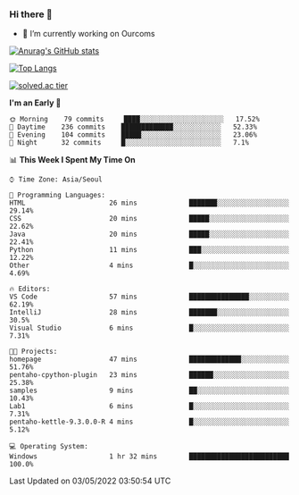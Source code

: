 ### Hi there 👋

- 🔭 I’m currently working on Ourcoms

<!--
**Rhange/Rhange** is a ✨ _special_ ✨ repository because its `README.md` (this file) appears on your GitHub profile.

Here are some ideas to get you started:

- 🌱 I’m currently learning ...
- 👯 I’m looking to collaborate on ...
- 🤔 I’m looking for help with ...
- 💬 Ask me about ...
- 📫 How to reach me: ...
- 😄 Pronouns: ...
- ⚡ Fun fact: ...
-->

[![Anurag's GitHub stats](https://github-readme-stats.vercel.app/api?username=rhange&show_icons=true&theme=gruvbox)](https://github.com/anuraghazra/github-readme-stats)

[![Top Langs](https://github-readme-stats.vercel.app/api/top-langs/?username=rhange&layout=compact&theme=gruvbox)](https://github.com/anuraghazra/github-readme-stats)

[![solved.ac tier](http://mazassumnida.wtf/api/generate_badge?boj=rhange0511)](https://solved.ac/rhange0511)

  <!--START_SECTION:waka-->
**I'm an Early 🐤** 

```text
🌞 Morning    79 commits     ████░░░░░░░░░░░░░░░░░░░░░   17.52% 
🌆 Daytime    236 commits    █████████████░░░░░░░░░░░░   52.33% 
🌃 Evening    104 commits    █████░░░░░░░░░░░░░░░░░░░░   23.06% 
🌙 Night      32 commits     █░░░░░░░░░░░░░░░░░░░░░░░░   7.1%

```


📊 **This Week I Spent My Time On** 

```text
⌚︎ Time Zone: Asia/Seoul

💬 Programming Languages: 
HTML                     26 mins             ███████░░░░░░░░░░░░░░░░░░   29.14% 
CSS                      20 mins             █████░░░░░░░░░░░░░░░░░░░░   22.62% 
Java                     20 mins             █████░░░░░░░░░░░░░░░░░░░░   22.41% 
Python                   11 mins             ███░░░░░░░░░░░░░░░░░░░░░░   12.22% 
Other                    4 mins              █░░░░░░░░░░░░░░░░░░░░░░░░   4.69%

🔥 Editors: 
VS Code                  57 mins             ███████████████░░░░░░░░░░   62.19% 
IntelliJ                 28 mins             ███████░░░░░░░░░░░░░░░░░░   30.5% 
Visual Studio            6 mins              █░░░░░░░░░░░░░░░░░░░░░░░░   7.31%

🐱‍💻 Projects: 
homepage                 47 mins             █████████████░░░░░░░░░░░░   51.76% 
pentaho-cpython-plugin   23 mins             ██████░░░░░░░░░░░░░░░░░░░   25.38% 
samples                  9 mins              ██░░░░░░░░░░░░░░░░░░░░░░░   10.43% 
Lab1                     6 mins              █░░░░░░░░░░░░░░░░░░░░░░░░   7.31% 
pentaho-kettle-9.3.0.0-R 4 mins              █░░░░░░░░░░░░░░░░░░░░░░░░   5.12%

💻 Operating System: 
Windows                  1 hr 32 mins        █████████████████████████   100.0%

```


 Last Updated on 03/05/2022 03:50:54 UTC
<!--END_SECTION:waka-->
